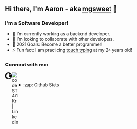 ## Hi there, I'm Aaron - aka [mgsweet][website] 👋

### I'm a Software Developer!

- 🌱 I’m currently working as a backend developer.
- 👯 I’m looking to collaborate with other developers.
- 🥅 2021 Goals: Become a better programmer!
- ⚡ Fun fact: I am practicing [touch typing](https://www.keybr.com/profile/752nolk) at my 24 years old!

### Connect with me:

[<img align="left" alt="mgsweet.com" width="22px" src="https://raw.githubusercontent.com/iconic/open-iconic/master/svg/globe.svg" />][website]
[<img align="left" alt="codeSTACKr | LinkedIn" width="22px" src="https://cdn.jsdelivr.net/npm/simple-icons@v3/icons/linkedin.svg" />][linkedin]
<br />

<details>
  <summary>:zap: Github Stats</summary>

  <img align="left" alt="mgsweet's Github Stats" src="https://github-readme-stats.codestackr.vercel.app/api?username=mgsweet&show_icons=true&hide_border=true" />
</details>

[website]: https://mgsweet.com/
[linkedin]: https://www.linkedin.com/in/mgsweet/
